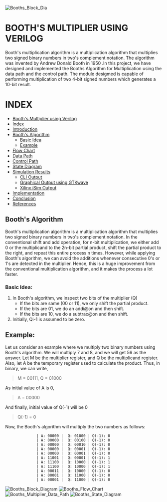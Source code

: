 ![Booths_Block_Dia](https://user-images.githubusercontent.com/90913438/189535942-bebcb3c7-f923-449a-9264-07a5ee5537a0.png)
# BOOTH'S MULTIPLIER USING VERILOG
  Booth's multiplication algorithm is a multiplication algorithm that multiplies two signed binary numbers in two's complement notation. The algorithm was invented by Andrew Donald Booth in 1950 .In this project, we have designed and implemented the Booths Algorithm for Multiplication using the data path and the control path. The module desigmed is capable of performing multiplication of two 4-bit signed numbers which generates a 10-bit result.
# INDEX
- [Booth's Multiplier using Verilog](https://github.com/ddm2000/Booths_Multiplier/blob/main/README.md#booths-multiplier-using-verilog)
- [Index]()
- [Introduction]()
- [Booth's Algorithm]()
    - [Basic Idea]()
    - [Example]()
- [Flow Chart]()
- [Data Path]()
- [Control Path]()
- [State Diagram]()
- [Simulation Results]()
    - [CLI Output]()
    - [Graphical Output using GTKwave]()
    - [Xilinx iSim Output]()
- [Implementation]()
- [Conclusion]()
- [References]()
## Booth's Algorithm
  Booth's multiplication algorithm is a multiplication algorithm that multiplies two signed binary numbers in two's complement notation. In the conventional shift and add operation, for n-bit multiplication, we either add 0 or the multiplicand to the 2n-bit partial product, shift the partial product to the right, and repeat this entire process n times. However, while applying Booth's algorithm, we can avoid the additions whenever consecutive 0's or 1's are detected in the multiplier. Hence, this is a huge improvement from the conventional multiplication algorithm, and it makes the process a lot faster. 
### Basic Idea:
1. In Booth's algorithm, we inspect two bits of the multiplier (Q)
   * If the bits are same (00 or 11), we only shift the partial product.
   * If the bits are 01, we do an addi@on and then shift.
   * If the bits are 10, we do a subtrac@on and then shift.
2. Initially, Qi-1 is assumed to be zero.
## Example:
  Let us consider an example where we multiply two binary numbers using Booth's algorithm. We will multiply 7 and 8, and we will get 56 as the answer. Let M be the multiplier register, and Q be the multiplicand register. Also, let A be the temporary register used to calculate the product. Thus, in binary, we can write,
  
  >M = 00111, Q = 01000
  
  As initial value of A is 0,
  
  >A = 00000
  
  And finally, initial value of Q(-1) will be 0
  
  >Q(-1) = 0
  
  Now, the Booth's algorithm will multiply the two numbers as follows:
  
                  | A: 00000 |  Q: 01000 | Q(-1): 0
                  | A: 00000 |  Q: 00100 | Q(-1): 0
                  | A: 00000 |  Q: 00010 | Q(-1): 0
                  | A: 00000 |  Q: 00001 | Q(-1): 0
                  | A: 00000 |  Q: 00001 | Q(-1): 0
                  | A: 11001 |  Q: 00001 | Q(-1): 1
                  | A: 11100 |  Q: 10000 | Q(-1): 1
                  | A: 11100 |  Q: 10000 | Q(-1): 1
                  | A: 00011 |  Q: 10000 | Q(-1): 0
                  | A: 00001 |  Q: 11000 | Q(-1): 0
                  | A: 00001 |  Q: 11000 | Q(-1): 0

![Booths_Block_Diagram](https://user-images.githubusercontent.com/90913438/189526563-2c735189-becb-4497-92b6-2ee9173ceb7d.png)
![Booths_Flow_Chart](https://user-images.githubusercontent.com/89533085/189528949-fa907629-96c5-4b9a-a32f-4b5c267f45b0.png)
![Booths_Multiplier_Data_Path](https://user-images.githubusercontent.com/89533085/189529052-14875833-db44-4102-83c7-d45347c6b8c2.png)
![Booths_State_Diagram](https://user-images.githubusercontent.com/90913438/189526567-032fe8de-6611-4b8c-802c-920c27ee7aad.png)
